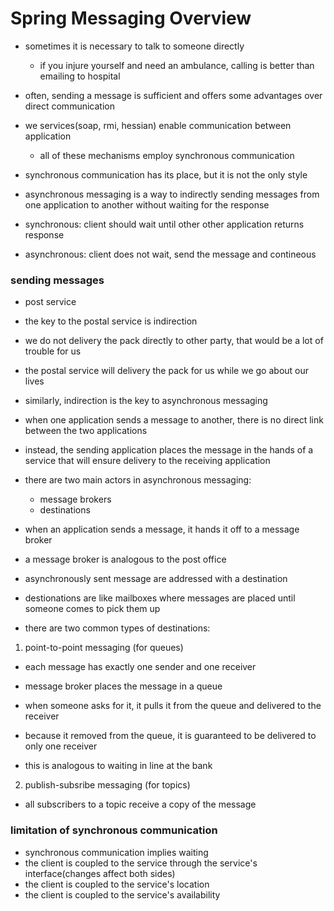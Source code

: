 # Spring Messaging Overview

- sometimes it is necessary to talk to someone directly
  - if you injure yourself and need an ambulance, calling is better than emailing to hospital

- often, sending a message is sufficient and offers some advantages over direct communication

- we services(soap, rmi, hessian) enable communication between application
  - all of these mechanisms employ synchronous communication

- synchronous communication has its place, but it is not the only style

- asynchronous messaging is a way to indirectly sending messages from one
  application to another without waiting for the response

- synchronous: client should wait until other other application returns response
- asynchronous: client does not wait, send the message and contineous

### sending messages

- post service

- the key to the postal service is indirection

- we do not delivery the pack directly to other party, that would be a lot of trouble for us
- the postal service will delivery the pack for us while we go about our lives

- similarly, indirection is the key to asynchronous messaging
- when one application sends a message to another, there is no direct link between the two applications
- instead, the sending application places the message in the hands of a service that will ensure delivery to the receiving application

- there are two main actors in asynchronous messaging:
  - message brokers
  - destinations

- when an application sends a message, it hands it off to a message broker
- a message broker is analogous to the post office
- asynchronously sent message are addressed with a destination
- destionations are like mailboxes where messages are placed until someone comes to pick them up

- there are two common types of destinations:

1. point-to-point messaging (for queues)

- each message has exactly one sender and one receiver
- message broker places the message in a queue
- when someone asks for it, it pulls it from the queue and delivered to the receiver
- because it removed from the queue, it is guaranteed to be delivered to only one receiver

- this is analogous to waiting in line at the bank

2. publish-subsribe messaging (for topics)

- all subscribers to a topic receive a copy of the message

### limitation of synchronous communication

* synchronous communication implies waiting
* the client is coupled to the service through the service's interface(changes affect both sides)
* the client is coupled to the service's location
* the client is coupled to the service's availability
